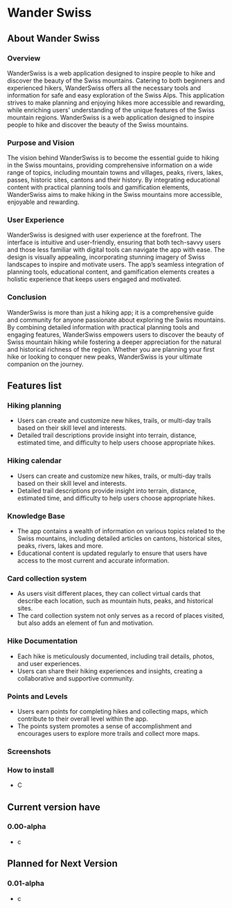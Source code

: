 # Wander Swiss

## About Wander Swiss

### Overview
WanderSwiss is a web application designed to inspire people to hike and discover the beauty of the Swiss mountains. Catering to both beginners and experienced hikers, WanderSwiss offers all the necessary tools and information for safe and easy exploration of the Swiss Alps. This application strives to make planning and enjoying hikes more accessible and rewarding, while enriching users' understanding of the unique features of the Swiss mountain regions. WanderSwiss is a web application designed to inspire people to hike and discover the beauty of the Swiss mountains.

### Purpose and Vision
The vision behind WanderSwiss is to become the essential guide to hiking in the Swiss mountains, providing comprehensive information on a wide range of topics, including mountain towns and villages, peaks, rivers, lakes, passes, historic sites, cantons and their history. By integrating educational content with practical planning tools and gamification elements, WanderSwiss aims to make hiking in the Swiss mountains more accessible, enjoyable and rewarding.

### User Experience
WanderSwiss is designed with user experience at the forefront. The interface is intuitive and user-friendly, ensuring that both tech-savvy users and those less familiar with digital tools can navigate the app with ease. The design is visually appealing, incorporating stunning imagery of Swiss landscapes to inspire and motivate users. The app’s seamless integration of planning tools, educational content, and gamification elements creates a holistic experience that keeps users engaged and motivated.

### Conclusion
WanderSwiss is more than just a hiking app; it is a comprehensive guide and community for anyone passionate about exploring the Swiss mountains. By combining detailed information with practical planning tools and engaging features, WanderSwiss empowers users to discover the beauty of Swiss mountain hiking while fostering a deeper appreciation for the natural and historical richness of the region. Whether you are planning your first hike or looking to conquer new peaks, WanderSwiss is your ultimate companion on the journey.

## Features list

### Hiking planning
- Users can create and customize new hikes, trails, or multi-day trails based on their skill level and interests.
- Detailed trail descriptions provide insight into terrain, distance, estimated time, and difficulty to help users choose appropriate hikes.

### Hiking calendar
- Users can create and customize new hikes, trails, or multi-day trails based on their skill level and interests.
- Detailed trail descriptions provide insight into terrain, distance, estimated time, and difficulty to help users choose appropriate hikes.

### Knowledge Base
- The app contains a wealth of information on various topics related to the Swiss mountains, including detailed articles on cantons, historical sites, peaks, rivers, lakes and more.
- Educational content is updated regularly to ensure that users have access to the most current and accurate information.

### Card collection system
- As users visit different places, they can collect virtual cards that describe each location, such as mountain huts, peaks, and historical sites.
- The card collection system not only serves as a record of places visited, but also adds an element of fun and motivation.

### Hike Documentation
- Each hike is meticulously documented, including trail details, photos, and user experiences.
- Users can share their hiking experiences and insights, creating a collaborative and supportive community.

### Points and Levels
- Users earn points for completing hikes and collecting maps, which contribute to their overall level within the app.
- The points system promotes a sense of accomplishment and encourages users to explore more trails and collect more maps.








### Screenshots

### How to install
- C

## Current version have

### 0.00-alpha
- c

## Planned for Next Version

### 0.01-alpha
- c
